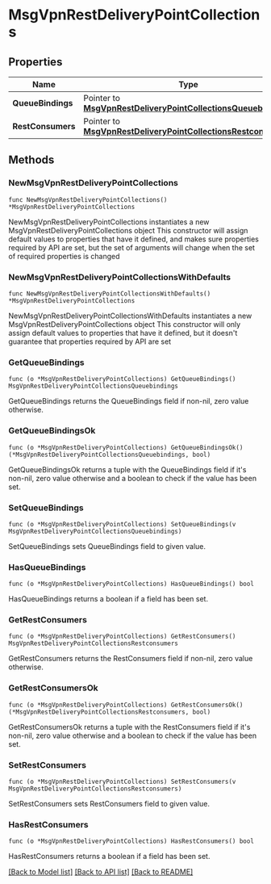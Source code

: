 # MsgVpnRestDeliveryPointCollections

## Properties

Name | Type | Description | Notes
------------ | ------------- | ------------- | -------------
**QueueBindings** | Pointer to [**MsgVpnRestDeliveryPointCollectionsQueuebindings**](MsgVpnRestDeliveryPointCollectionsQueuebindings.md) |  | [optional] 
**RestConsumers** | Pointer to [**MsgVpnRestDeliveryPointCollectionsRestconsumers**](MsgVpnRestDeliveryPointCollectionsRestconsumers.md) |  | [optional] 

## Methods

### NewMsgVpnRestDeliveryPointCollections

`func NewMsgVpnRestDeliveryPointCollections() *MsgVpnRestDeliveryPointCollections`

NewMsgVpnRestDeliveryPointCollections instantiates a new MsgVpnRestDeliveryPointCollections object
This constructor will assign default values to properties that have it defined,
and makes sure properties required by API are set, but the set of arguments
will change when the set of required properties is changed

### NewMsgVpnRestDeliveryPointCollectionsWithDefaults

`func NewMsgVpnRestDeliveryPointCollectionsWithDefaults() *MsgVpnRestDeliveryPointCollections`

NewMsgVpnRestDeliveryPointCollectionsWithDefaults instantiates a new MsgVpnRestDeliveryPointCollections object
This constructor will only assign default values to properties that have it defined,
but it doesn't guarantee that properties required by API are set

### GetQueueBindings

`func (o *MsgVpnRestDeliveryPointCollections) GetQueueBindings() MsgVpnRestDeliveryPointCollectionsQueuebindings`

GetQueueBindings returns the QueueBindings field if non-nil, zero value otherwise.

### GetQueueBindingsOk

`func (o *MsgVpnRestDeliveryPointCollections) GetQueueBindingsOk() (*MsgVpnRestDeliveryPointCollectionsQueuebindings, bool)`

GetQueueBindingsOk returns a tuple with the QueueBindings field if it's non-nil, zero value otherwise
and a boolean to check if the value has been set.

### SetQueueBindings

`func (o *MsgVpnRestDeliveryPointCollections) SetQueueBindings(v MsgVpnRestDeliveryPointCollectionsQueuebindings)`

SetQueueBindings sets QueueBindings field to given value.

### HasQueueBindings

`func (o *MsgVpnRestDeliveryPointCollections) HasQueueBindings() bool`

HasQueueBindings returns a boolean if a field has been set.

### GetRestConsumers

`func (o *MsgVpnRestDeliveryPointCollections) GetRestConsumers() MsgVpnRestDeliveryPointCollectionsRestconsumers`

GetRestConsumers returns the RestConsumers field if non-nil, zero value otherwise.

### GetRestConsumersOk

`func (o *MsgVpnRestDeliveryPointCollections) GetRestConsumersOk() (*MsgVpnRestDeliveryPointCollectionsRestconsumers, bool)`

GetRestConsumersOk returns a tuple with the RestConsumers field if it's non-nil, zero value otherwise
and a boolean to check if the value has been set.

### SetRestConsumers

`func (o *MsgVpnRestDeliveryPointCollections) SetRestConsumers(v MsgVpnRestDeliveryPointCollectionsRestconsumers)`

SetRestConsumers sets RestConsumers field to given value.

### HasRestConsumers

`func (o *MsgVpnRestDeliveryPointCollections) HasRestConsumers() bool`

HasRestConsumers returns a boolean if a field has been set.


[[Back to Model list]](../README.md#documentation-for-models) [[Back to API list]](../README.md#documentation-for-api-endpoints) [[Back to README]](../README.md)


